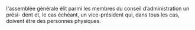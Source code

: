 l'assemblée générale élit parmi les membres du conseil d’administration un prési- dent et, le cas échéant, un vice-président qui, dans tous les cas, doivent être des personnes physiques.